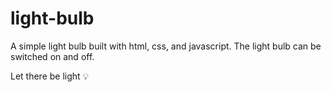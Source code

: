 # light-bulb
A simple light bulb built with html, css, and javascript. The light bulb can be switched 
on and off.

Let there be light 💡
